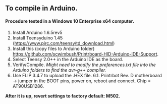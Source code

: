 ## To compile in Arduino. 

#### Procedure tested in a Windows 10 Enterprise x64 computer. 

1. Install Arduino 1.6.5rev5
2. Install Teensyduino 1.45 (https://www.pjrc.com/teensy/td_download.html) 
3. Install this (copy files to Arduino folder) https://github.com/scwimbush/Printrboard-HID-Arduino-IDE-Support.
4. Select Teensy 2.0++ in the Arduino IDE as the board. 
5. Verify/Compile. *Might need to modify the preferences.txt file into the Arduino folders to find the avr-g++ compiler.*
6. Use FLIP 3.4.7 to upload the .HEX file.
   6.1. Printrbot Rev. D motherboard -> jumper in the BOOT pins, power on, reboot and connect. Chip = AT90USB1286.

**After it is up, revert settings to factory default: M502.**